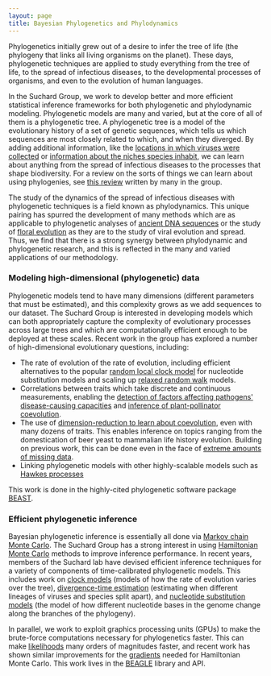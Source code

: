 ```yaml
---
layout: page
title: Bayesian Phylogenetics and Phylodynamics
---
```


Phylogenetics initially grew out of a desire to infer the tree of life (the phylogeny that links all living organisms on the planet).
These days, phylogenetic techniques are applied to study everything from the tree of life, to the spread of infectious diseases, to the developmental processes of organisms, and even to the evolution of human languages.

In the Suchard Group, we work to develop better and more efficient statistical inference frameworks for both phylogenetic and phylodynamic modeling.
Phylogenetic models are many and varied, but at the core of all of them is a phylogenetic tree.
A phylogenetic tree is a model of the evolutionary history of a set of genetic sequences, which tells us which sequences are most closely related to which, and when they diverged.
By adding additional information, like the [locations in which viruses were collected](https://pubmed.ncbi.nlm.nih.gov/29942656/) or [information about the niches species inhabit](https://royalsocietypublishing.org/doi/abs/10.1098/rspb.2022.0091), we can learn about anything from the spread of infectious diseases to the processes that shape biodiversity.
For a review on the sorts of things we can learn about using phylogenies, see [this review](https://www.annualreviews.org/doi/abs/10.1146/annurev-statistics-033021-112532) written by many in the group.

The study of the dynamics of the spread of infectious diseases with phylogenetic techniques is a field known as phylodynamics.
This unique pairing has spurred the development of many methods which are as applicable to phylogenetic analyses of [ancient DNA sequences](https://academic.oup.com/mbe/article/28/2/879/1212114) or the study of [floral evolution](https://www.ncbi.nlm.nih.gov/pmc/articles/PMC4820077/) as they are to the study of viral evolution and spread.
Thus, we find that there is a strong synergy between phylodynamic and phylogenetic research, and this is reflected in the many and varied applications of our methodology.

### Modeling high-dimensional (phylogenetic) data
Phylogenetic models tend to have many dimensions (different parameters that must be estimated), and this complexity grows as we add sequences to our dataset.
The Suchard Group is interested in developing models which can both appropriately capture the complexity of evolutionary processes across large trees and which are computationally efficient enough to be deployed at these scales.
Recent work in the group has explored a number of high-dimensional evolutionary questions, including:
- The rate of evolution of the rate of evolution, including efficient alternatives to the popular [random local clock model](https://arxiv.org/abs/2105.07119) for nucleotide substitution models and scaling up [relaxed random walk](https://academic.oup.com/sysbio/article/70/2/258/5873887) models.
- Correlations between traits which take discrete and continuous measurements, enabling the [detection of factors affecting pathogens' disease-causing capacities](https://projecteuclid.org/journals/annals-of-applied-statistics/volume-15/issue-1/Large-scale-inference-of-correlation-among-mixed-type-biological-traits/10.1214/20-AOAS1394.full) and [inference of plant-pollinator coevolution](https://arxiv.org/pdf/2201.07291.pdf).
- The use of [dimension-reduction to learn about coevolution](https://besjournals.onlinelibrary.wiley.com/doi/full/10.1111/2041-210X.13920), even with many dozens of traits. This enables inference on topics ranging from the domestication of beer yeast to mammalian life history evolution. Building on previous work, this can be done even in the face of [extreme amounts of missing data](https://www.tandfonline.com/doi/abs/10.1080/01621459.2020.1799812).
- Linking phylogenetic models with other highly-scalable models such as [Hawkes processes](https://academic.oup.com/bioinformatics/article/38/7/1846/6510960)

This work is done in the highly-cited phylogenetic software package [BEAST](https://beast.community/).

### Efficient phylogenetic inference
Bayesian phylogenetic inference is essentially all done via [Markov chain Monte Carlo](https://en.wikipedia.org/wiki/Markov_chain_Monte_Carlo).
The Suchard Group has a strong interest in using [Hamiltonian Monte Carlo](https://arxiv.org/abs/1701.02434) methods to improve inference performance.
In recent years, members of the Suchard lab have devised efficient inference techniques for a variety of components of time-calibrated phylogenetic models.
This includes work on [clock models](https://academic.oup.com/mbe/article/37/10/3047/5847600) (models of how the rate of evolution varies over the tree), [divergence-time estimation](https://arxiv.org/pdf/2110.13298.pdf) (estimating when different lineages of viruses and species split apart), and [nucleotide substitution models](https://arxiv.org/pdf/2303.13642.pdf) (the model of how different nucleotide bases in the genome change along the branches of the phylogeny).

In parallel, we work to exploit graphics processing units (GPUs) to make the brute-force computations necessary for phylogenetics faster.
This can make [likelihoods](https://academic.oup.com/bioinformatics/article/25/11/1370/332982) many orders of magnitudes faster, and recent work has shown similar improvements for the [gradients](https://arxiv.org/pdf/2303.04390.pdf) needed for Hamiltonian Monte Carlo.
This work lives in the [BEAGLE](https://academic.oup.com/sysbio/article/68/6/1052/5477405) library and API.

